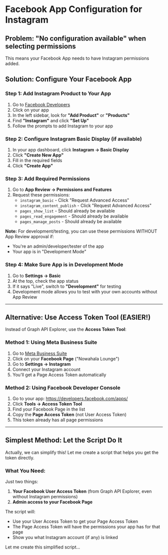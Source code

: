 # Facebook App Configuration for Instagram

## Problem: "No configuration available" when selecting permissions

This means your Facebook App needs to have Instagram permissions added.

## Solution: Configure Your Facebook App

### Step 1: Add Instagram Product to Your App

1. Go to [Facebook Developers](https://developers.facebook.com/apps/)
2. Click on your app
3. In the left sidebar, look for **"Add Product"** or **"Products"**
4. Find **"Instagram"** and click **"Set Up"**
5. Follow the prompts to add Instagram to your app

### Step 2: Configure Instagram Basic Display (if available)

1. In your app dashboard, click **Instagram → Basic Display**
2. Click **"Create New App"**
3. Fill in the required fields
4. Click **"Create App"**

### Step 3: Add Required Permissions

1. Go to **App Review → Permissions and Features**
2. Request these permissions:
   - `instagram_basic` - Click "Request Advanced Access"
   - `instagram_content_publish` - Click "Request Advanced Access"
   - `pages_show_list` - Should already be available
   - `pages_read_engagement` - Should already be available
   - `pages_manage_posts` - Should already be available

**Note:** For development/testing, you can use these permissions WITHOUT App Review approval if:
- You're an admin/developer/tester of the app
- Your app is in "Development Mode"

### Step 4: Make Sure App is in Development Mode

1. Go to **Settings → Basic**
2. At the top, check the app status
3. If it says "Live", switch to **"Development"** for testing
4. Development mode allows you to test with your own accounts without App Review

---

## Alternative: Use Access Token Tool (EASIER!)

Instead of Graph API Explorer, use the **Access Token Tool**:

### Method 1: Using Meta Business Suite

1. Go to [Meta Business Suite](https://business.facebook.com/)
2. Click on your **Facebook Page** ("Nowahala Lounge")
3. Go to **Settings → Instagram**
4. Connect your Instagram account
5. You'll get a Page Access Token automatically

### Method 2: Using Facebook Developer Console

1. Go to your app: https://developers.facebook.com/apps/
2. Click **Tools → Access Token Tool**
3. Find your Facebook Page in the list
4. Copy the **Page Access Token** (not User Access Token)
5. This token already has all page permissions

---

## Simplest Method: Let the Script Do It

Actually, we can simplify this! Let me create a script that helps you get the token directly.

### What You Need:

Just two things:
1. **Your Facebook User Access Token** (from Graph API Explorer, even without Instagram permissions)
2. **Admin access to your Facebook Page**

The script will:
- Use your User Access Token to get your Page Access Token
- The Page Access Token will have the permissions your app has for that page
- Show you what Instagram account (if any) is linked

Let me create this simplified script...
